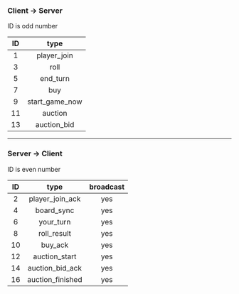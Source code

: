 ### Client -> Server
ID is odd number

|ID|type|
|:-:|:-:|
|1  |player_join|
|3  |roll|
|5  |end_turn|
|7|buy|
|9|start\_game\_now|
|11|auction|
|13|auction\_bid|

------

### Server -> Client
ID is even number

| ID | type | broadcast|
|:-:|:-:|:-:|
|  2 |player\_join\_ack   | yes|
|4  |board_sync| yes |
|6  |your\_turn| yes |
|8|roll\_result| yes |
|10|buy_ack| yes|
|12|auction_start|yes|
|14|auction\_bid\_ack|yes|
|16|auction\_finished|yes|
